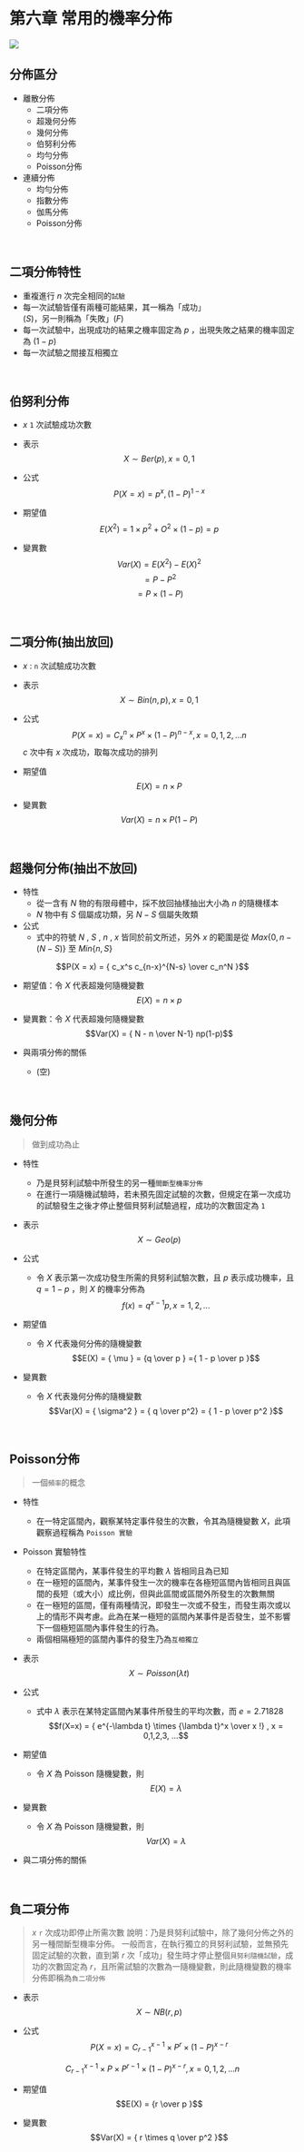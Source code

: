 # 第六章 常用的機率分佈

![](https://github.com/GraysonChiang/note/blob/master/src/statistics/images/ch6.jpg?raw=true)

## 分佈區分
* 離散分佈
  * 二項分佈
  * 超幾何分佈
  * 幾何分佈
  * 伯努利分佈
  * 均勻分佈
  * Poisson分佈
* 連續分佈
  * 均勻分佈
  * 指數分佈
  * 伽馬分佈
  * Poisson分佈

<br>

## 二項分佈特性
* 重複進行 $n$ 次完全相同的`試驗`
* 每一次試驗皆僅有兩種可能結果，其一稱為「成功」$(S)$，另一則稱為「失敗」$(F)$
* 每一次試驗中，出現成功的結果之機率固定為 $p$ ，出現失敗之結果的機率固定為 $(1-p)$
* 每一次試驗之間接互相獨立

<br>

## 伯努利分佈
* $x$ `1` 次試驗成功次數
* 表示
$$X \sim Ber(p) , x = 0,1$$
* 公式
$$P(X=x) = p^x , (1-P)^{1-x}$$
* 期望值
$$E(X^2) = 1 \times p^2 + O^2 \times (1-p) = p$$

* 變異數
$$Var(X) = E(X^2) - E(X)^2$$
$$= P - P^2$$
$$= P \times (1-P)$$

<br>

## 二項分佈(抽出放回)
* $x$ : `n` 次試驗成功次數
* 表示
$$X \sim Bin(n,p) , x = 0,1$$
* 公式
$$P(X=x) = C_x^n \times P^x \times (1-P)^{n-x} , x=0,1,2,...n$$
$c$ 次中有 $x$ 次成功，取每次成功的排列

* 期望值
$$E(X) = n \times P$$
* 變異數
$$Var(X) = n \times P(1-P)$$

<br>

## 超幾何分佈(抽出不放回)
* 特性
    * 從一含有 $N$ 物的有限母體中，採不放回抽樣抽出大小為 $n$ 的隨機樣本
    * $N$ 物中有 $S$ 個屬成功類，另 $N-S$ 個屬失敗類
* 公式
    * 式中的符號 $N$ , $S$ , $n$ , $x$ 皆同於前文所述，另外 $x$ 的範圍是從 $Max \lbrace 0,n-(N-S) \rbrace$ 至 $Min \lbrace n,S \rbrace$

$$P(X = x) =  { c_x^s c_{n-x}^{N-s}   \over  c_n^N }$$

* 期望值：令 $X$ 代表超幾何隨機變數
$$E(X) = n \times p$$

* 變異數：令 $X$ 代表超幾何隨機變數
$$Var(X) = { N - n \over N-1} np(1-p)$$

* 與兩項分佈的關係
  * (空)

<br>

## 幾何分佈

> 做到成功為止

* 特性
  * 乃是貝努利試驗中所發生的另一種`間斷型機率分佈`
  * 在進行一項隨機試驗時，若未預先固定試驗的次數，但規定在第一次成功的試驗發生之後才停止整個貝努利試驗過程，成功的次數固定為 `1` 

* 表示
$$X \sim Geo(p)$$
* 公式
    * 令 $X$ 表示第一次成功發生所需的貝努利試驗次數，且 $p$ 表示成功機率，且 $q = 1-p$ ，則 $X$ 的機率分佈為
    $$f(x) = q^{x-1} p , x = 1,2,...$$
    
* 期望值
    * 令 $X$ 代表幾何分佈的隨機變數
$$E(X) =  { \mu } = {q \over p } ={ 1 - p \over p }$$

* 變異數
    * 令 $X$ 代表幾何分佈的隨機變數
$$Var(X) = { \sigma^2 } = { q \over p^2} = { 1 - p \over p^2 }$$

<br>

## Poisson分佈
> 一個`頻率`的概念

* 特性
  * 在一特定區間內，觀察某特定事件發生的次數，令其為隨機變數 $X$，此項觀察過程稱為 `Poisson 實驗`

* Poisson 實驗特性
  * 在特定區間內，某事件發生的平均數 $\lambda$ 皆相同且為已知
  * 在一極短的區間內，某事件發生一次的機率在各極短區間內皆相同且與區間的長短（或大小）成比例，但與此區間或區間外所發生的次數無關
  * 在一極短的區間，僅有兩種情況，即發生一次或不發生，而發生兩次或以上的情形不與考慮。此為在某一極短的區間內某事件是否發生，並不影響下一個極短區間內事件發生的行為。
  * 兩個相隔極短的區間內事件的發生乃為`互相獨立`

* 表示
$$X \sim Poisson(\lambda t)$$

* 公式
    * 式中 $\lambda$ 表示在某特定區間內某事件所發生的平均次數，而 $e = 2.71828$
    $$f(X=x) = { e^{-\lambda t}  \times {\lambda t}^x \over x !}  , x = 0,1,2,3, ...$$
* 期望值
    * 令 $X$ 為 Poisson 隨機變數，則
$$E(X) = \lambda$$
* 變異數
    * 令 $X$ 為 Poisson 隨機變數，則
$$Var(X) =  \lambda$$
*  與二項分佈的關係

<br>

## 負二項分佈

> $x$ `r` 次成功即停止所需次數
> 說明：乃是貝努利試驗中，除了幾何分佈之外的另一種間斷型機率分佈。
> 一般而言，在執行獨立的貝努利試驗，並無預先固定試驗的次數，直到第 $r$ 次「成功」發生時才停止整個`貝努利隨機試驗`，成功的次數固定為 $r$，且所需試驗的次數為一隨機變數，則此隨機變數的機率分佈即稱為`負二項分佈`

* 表示
$$X \sim NB(r,p)$$

* 公式
$$P(X=x) = C_{r-1}^{x-1} \times P^r \times (1 - P)^{x-r}$$

$$ C_{r-1}^{x-1} \times P \times  P^{r-1} \times (1 - P)^{x-r} , x=0,1,2,...n$$

* 期望值
$$E(X) = {r \over p }$$

* 變異數
$$Var(X) =  { r \times q \over p^2 }$$